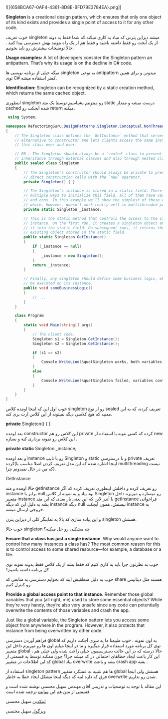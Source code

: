 
![[{658BCA67-0AF4-4361-8D8E-BFD79E3784EA}.png]]

**Singleton** is a creational design pattern, which ensures that only one object of its kind exists and provides a single point of access to it for any other code.

خوب تعریف singleton میشه دیزاین پترنی که میاد یه کاری میکنه که شما فقط یه دونه از یک آبجت رو فقط داشته باشید و فقط هم از یک راه بتونید بهش دسترسی پیدا کنید . حالا توضیحات بیشترش رو باید بخونیم.

**Usage examples:** A lot of developers consider the Singleton pattern an antipattern. That’s why its usage is on the decline in C# code.

میگه خیلی از برنامه نویسی ها singleton به نوعی antipattern میدونن و برای همین توی C# کمتر استفاده میشه.

**Identification:** Singleton can be recognized by a static creation method, which returns the same cached object.

اینطوری singleton رو میتونیم بشناسیم توسط یک متد static درست میشه و مقدار cached شده آبجکت رو return میکنه.

```csharp
 using System;

namespace RefactoringGuru.DesignPatterns.Singleton.Conceptual.NonThreadSafe
{
    // The Singleton class defines the `GetInstance` method that serves as an
    // alternative to constructor and lets clients access the same instance of
    // this class over and over.

    // EN : The Singleton should always be a 'sealed' class to prevent class
    // inheritance through external classes and also through nested classes.
    public sealed class Singleton
    {
        // The Singleton's constructor should always be private to prevent
        // direct construction calls with the `new` operator.
        private Singleton() { }

        // The Singleton's instance is stored in a static field. There there are
        // multiple ways to initialize this field, all of them have various pros
        // and cons. In this example we'll show the simplest of these ways,
        // which, however, doesn't work really well in multithreaded program.
        private static Singleton _instance;

        // This is the static method that controls the access to the singleton
        // instance. On the first run, it creates a singleton object and places
        // it into the static field. On subsequent runs, it returns the client
        // existing object stored in the static field.
        public static Singleton GetInstance()
        {
            if (_instance == null)
            {
                _instance = new Singleton();
            }
            return _instance;
        }

        // Finally, any singleton should define some business logic, which can
        // be executed on its instance.
        public void someBusinessLogic()
        {
            // ...
        }
    }

    class Program
    {
        static void Main(string[] args)
        {
            // The client code.
            Singleton s1 = Singleton.GetInstance();
            Singleton s2 = Singleton.GetInstance();

            if (s1 == s2)
            {
                Console.WriteLine(&quotSingleton works, both variables contain the same instance.&quot);
            }
            else
            {
                Console.WriteLine(&quotSingleton failed, variables contain different instances.&quot);
            }
        }
    }
}
```

خوب اول این که اینجا اومده کلاس singleton رو از نوع sealed تعریف کرده، که به این معنیه که هیچ کلاسی دیگه نمیتونه از این کلاس ارث بری کنه.

**private** Singleton() { }

بعد اومده constructor این کلاس رو هم private کرده که کسی نتونه با استفاده از new این کلاس رو نمونه برداری کنه و بسازه .

**private** **static** Singleton _instance;

و بعد اومده instance رو با تایپ Singleton و static و با درسترسی private تعریف کرده(اینجا اشاره شده که این مدل تعریف کردن اصلا مناسب با multithreading نیست که من در حال نمیدونم چرا).

GetInstance

حالا اومده و متد getInstance رو تعریف کرده و داخلش اینطوری تعریف کرده که اگر instance برابر با null بود بیاد و یه نمونه از کلاس Singleton رو میسازه و میریزه داخل متغییر instance با آندر لاین که این یعنی بار بعدی که این متد getInstance فراخوانی بشه به دلیل این که دیگه instance دیگه null نیستش، همون آبجکت instance به خروجی ارسال میشه.

و این پیاده سازی کد بالا یه نماینگر کلی از دیزاین پترن singleton هستش.

خوب حالا singleton چه مشکلی رو حل میکنه؟

**Ensure that a class has just a single instance**. Why would anyone want to control how many instances a class has? The most common reason for this is to control access to some shared resource—for example, a database or a file.

خوب به نظرتون چرا باید یه کاری کنیم که فقط بشه از یک کلاس فقط یدونه نمونه توی کل برنامه داشته باشیم؟

خوب یه دلیل منطقیش اینه که بخوایم دسترسی به منابعی که share هستند مثل دیتابیس رو کنترل کنیم.

**Provide a global access point to that instance**. Remember those global variables that you (all right, me) used to store some essential objects? While they’re very handy, they’re also very unsafe since any code can potentially overwrite the contents of those variables and crash the app.

Just like a global variable, the Singleton pattern lets you access some object from anywhere in the program. However, it also protects that instance from being overwritten by other code.

فراهم آوردن دسترسی global به اون نمونه ، خوب طبیعتا ما یه سری آجکت داریم که توی کل برنامه مورد استفاده قرار میگیره و ما در اینجا میایم اون ها رو میریزم داخل این متغییر global ، حالا درسته که در این حالت دسترسیمون خیلی راحت شده ولی خیلی هم این کار باعث ایجاد خطاهای احتمالی در کد میشه چرا؟ چون ممکنه توسط یه قسمتی از کد این اطلاعات در متغییر global بیاد overwrite بشه و باعث crash app بشه .

استفاده از singleton pattern ها هم شبیه به عملکرد متغییر global هستش ولی اینجا فرق که داره اینه که دیگه اینجا مشکل ایجاد خطا به خاطر overwrite شدن رو نداریم.

این مقاله با توجه به توضحیات و تدریس آقای مهندس سهیل محسنی نوشته شده است و قسمتی از متن هم این [سایت](https://refactoring.guru/design-patterns/singleton/csharp/example#example-0) ترجمه شده است.

[لینکدین](https://l.vrgl.ir/r?ad=1&l=https%3A%2F%2Fwww.linkedin.com%2Fin%2Fsoheil-mohseni-41b008239&si=qskl7dvyahg9&st=post&k=ekYT2M3WlDY%2B8O%2B3%2F0%2BM0IS5UsXKnwaSRJ0QYvbftlE%3D) سهیل محسنی

[ویرگول](https://virgool.io/@m_64171772) سهیل محنسی
